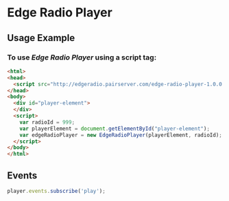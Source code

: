 # Edge Radio Player

## Usage Example

### To use *Edge Radio Player* using a script tag:

```html
<html>
<head>
  <script src="http://edgeradio.pairserver.com/edge-radio-player-1.0.0.min.js"></script>
</head>
<body>
  <div id="player-element">
  </div>
  <script>
    var radioId = 999;
    var playerElement = document.getElementById("player-element");
    var edgeRadioPlayer = new EdgeRadioPlayer(playerElement, radioId);
  </script>
</body>
</html>
```



## Events

```javascript
player.events.subscribe('play');
```
